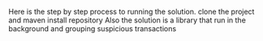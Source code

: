 Here is the step by step process to running the solution.
clone the project and maven install repository
Also the solution is a library that run in the background and grouping suspicious transactions
